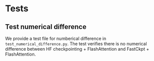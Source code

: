 # Tests

## Test numerical difference
We provide a test file for numberical difference in `test_numerical_difference.py`. The test verifies there is no numerical difference between HF checkpointing + FlashAttention and FastCkpt + FlashAttention.